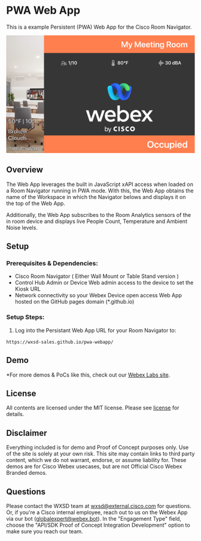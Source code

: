 # PWA Web App

This is a example Persistent (PWA) Web App for the Cisco Room Navigator.

![screenshot](/images/screenshot.png)

## Overview

The Web App leverages the built in JavaScript xAPI access when loaded on a Room Navigator running in PWA mode. With this, the Web App obtains the name of the Workspace in which the Navigator belows and displays it on the top of the Web App.

Additionally, the Web App subscribes to the Room Analytics sensors of the in room device and displays live People Count, Temperature and Ambient Noise levels.


## Setup

### Prerequisites & Dependencies: 

- Cisco Room Navigator ( Either Wall Mount or Table Stand version )
- Control Hub Admin or Device Web admin access to the device to set the Kiosk URL
- Network connectivity so your Webex Device open access Web App hosted on the GitHub pages domain (*.github.io)

### Setup Steps:

1. Log into the Persistant Web App URL for your Room Navigator to:
```
https://wxsd-sales.github.io/pwa-webapp/
```
    
## Demo

*For more demos & PoCs like this, check out our [Webex Labs site](https://collabtoolbox.cisco.com/webex-labs).

## License
<!-- MAKE SURE an MIT license is included in your Repository. If another license is needed, verify with management. This is for legal reasons.--> 

<!-- Keep the following statement -->
All contents are licensed under the MIT license. Please see [license](LICENSE) for details.


## Disclaimer
<!-- Keep the following here -->  
Everything included is for demo and Proof of Concept purposes only. Use of the site is solely at your own risk. This site may contain links to third party content, which we do not warrant, endorse, or assume liability for. These demos are for Cisco Webex usecases, but are not Official Cisco Webex Branded demos.


## Questions
Please contact the WXSD team at [wxsd@external.cisco.com](mailto:wxsd@external.cisco.com?subject=pwa-webapp) for questions. Or, if you're a Cisco internal employee, reach out to us on the Webex App via our bot (globalexpert@webex.bot). In the "Engagement Type" field, choose the "API/SDK Proof of Concept Integration Development" option to make sure you reach our team. 
